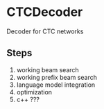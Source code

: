 # CTCDecoder
Decoder for CTC networks

## Steps
1. working beam search
2. working prefix beam search
3. language model integration 
4. optimization 
5. c++ ???